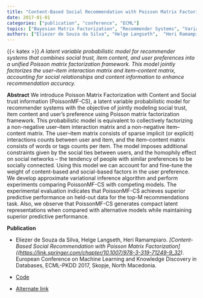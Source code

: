 ```yaml
---
title: "Content-Based Social Recommendation with Poisson Matrix Factorization"
date: 2017-01-01
categories: ["publication", "conference", "ECML"]
topics: ["Bayesian Matrix Factorization", "Recommender Systems", "Variational Inference"]
authors: ["Eliezer de Souza da Silva", "Helge Langseth",  "Heri Ramampiaro"]
---
```

{{< katex >}}
*A latent variable probabilistic model for recommender systems that combines social trust, item content, and user preferences into a unified Poisson matrix factorization framework. This model jointly factorizes the user–item interaction matrix and item–content matrix, accounting for social relationships and content information to enhance recommendation accuracy.*
<!--more-->
**Abstract**
We introduce Poisson Matrix Factorization with Content and Social trust information (PoissonMF-CS), a latent variable probabilistic model for recommender systems with the objective of jointly modeling social trust, item content and user’s preference using Poisson matrix factorization framework. This probabilistic model is equivalent to collectively factorizing a non-negative user–item interaction matrix and a non-negative item–content matrix. The user–item matrix consists of sparse implicit (or explicit) interactions counts between user and item, and the item–content matrix consists of words or tags counts per item. The model imposes additional constraints given by the social ties between users, and the homophily effect on social networks – the tendency of people with similar preferences to be socially connected. Using this model we can account for and fine-tune the weight of content-based and social-based factors in the user preference. We develop approximate variational inference algorithm and perform experiments comparing PoissonMF-CS with competing models. The experimental evaluation indicates that PoissonMF-CS achieves superior predictive performance on held-out data for the top-M recommendations task. Also, we observe that PoissonMF-CS generates compact latent representations when compared with alternative models while maintaining superior predictive performance.

**Publication**

* Eliezer de Souza da Silva, Helge Langseth, Heri Ramampiaro. *[Content-Based Social Recommendation with Poisson Matrix Factorization]((https://link.springer.com/chapter/10.1007/978-3-319-71249-9_32)*. European Conference on Machine Learning and Knowledge Discovery in Databases, ECML-PKDD 2017, Skopje, North Macedonia.

* [Code](https://github.com/zehsilva/poissonmf_cs)
* [Alternate link](http://ecmlpkdd2017.ijs.si/papers/paperID267.pdf)